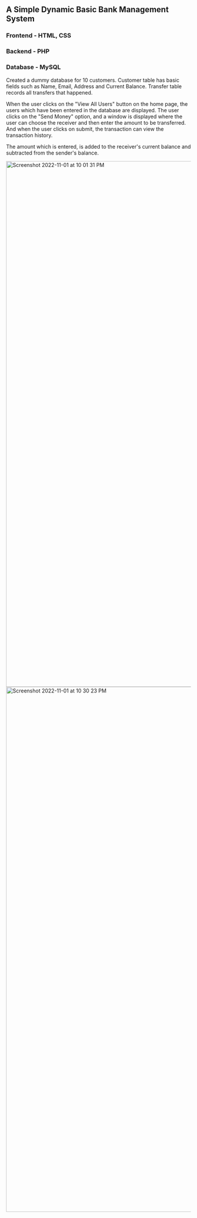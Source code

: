 ## A Simple Dynamic Basic Bank Management System

### Frontend - HTML, CSS 
### Backend - PHP 
### Database - MySQL 

Created a dummy database for 10 customers. Customer table has basic fields such as Name, Email, Address and Current Balance.
Transfer table records all transfers that happened. 

When the user clicks on the "View All Users" button on the home page, the users which have been entered in the database are displayed. 
The user clicks on the "Send Money" option, and a window is displayed where the user can choose the receiver and then enter the amount to be transferred.
And when the user clicks on submit, the transaction can view the transaction history. 

The amount which is entered, is added to the receiver's current balance and subtracted from the sender's balance. 

<img width="1431" alt="Screenshot 2022-11-01 at 10 01 31 PM" src="https://user-images.githubusercontent.com/91562537/199292015-6126f74a-0b44-4955-95c6-3600b40e3927.png">

<img width="1429" alt="Screenshot 2022-11-01 at 10 30 23 PM" src="https://user-images.githubusercontent.com/91562537/199292381-00a4009a-dd9b-4024-8b96-4f8eb8bbc5cb.png">
